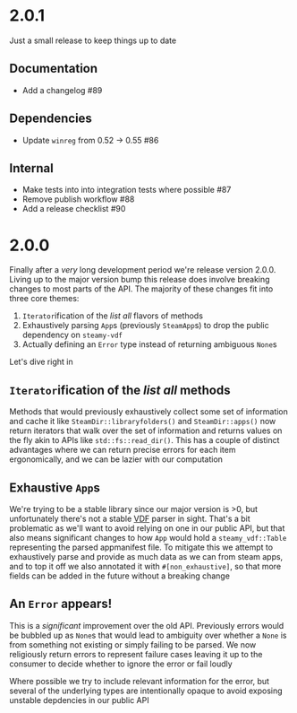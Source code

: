 # 2.0.1

Just a small release to keep things up to date

## Documentation

- Add a changelog #89

## Dependencies

- Update `winreg` from 0.52 -> 0.55 #86

## Internal

- Make tests into into integration tests where possible #87
- Remove publish workflow #88
- Add a release checklist #90

# 2.0.0

Finally after a _very_ long development period we're release version 2.0.0. Living up to the major version bump this release does involve breaking changes to most parts of the API. The majority of these changes fit into three core
themes:

1. `Iterator`ification of the _list all_ flavors of methods
2. Exhaustively parsing `App`s (previously `SteamApp`s) to drop the public dependency on `steamy-vdf`
3. Actually defining an `Error` type instead of returning ambiguous `None`s

Let's dive right in

## `Iterator`ification of the _list all_ methods

Methods that would previously exhaustively collect some set of information and cache it like `SteamDir::libraryfolders()` and `SteamDir::apps()` now return iterators that walk over the set of information and returns values on the fly akin to APIs like `std::fs::read_dir()`. This has a couple of distinct advantages where we can return precise errors for each item ergonomically, and we can be lazier with our computation

## Exhaustive `App`s

We're trying to be a stable library since our major version is >0, but unfortunately there's not a stable [VDF](https://developer.valvesoftware.com/wiki/KeyValues) parser in sight. That's a bit problematic as we'll want to avoid relying on one in our public API, but that also means significant changes to how `App` would hold a `steamy_vdf::Table` representing the parsed appmanifest file. To mitigate this we attempt to exhaustively parse and provide as much data as we can from steam apps, and to top it off we also annotated it with `#[non_exhaustive]`, so that more fields can be added in the future without a breaking change

## An `Error` appears!

This is a _significant_ improvement over the old API. Previously errors would be bubbled up as `None`s that would lead to ambiguity over whether a `None` is from something not existing or simply failing to be parsed. We now religiously return errors to represent failure cases leaving it up to the consumer to decide whether to ignore the error or fail loudly

Where possible we try to include relevant information for the error, but several of the underlying types are intentionally opaque to avoid exposing unstable depdencies in our public API
